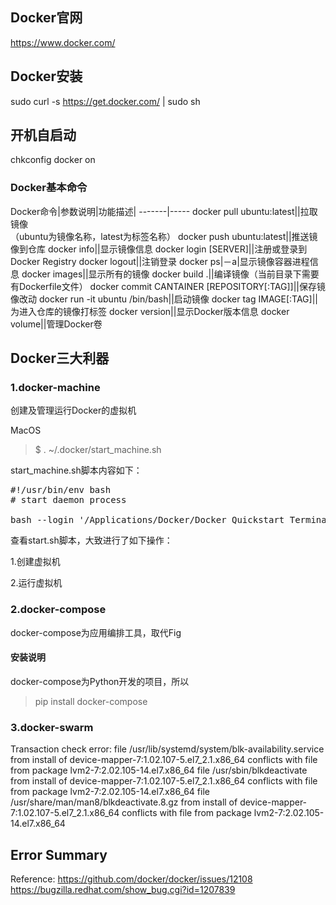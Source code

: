 ## Docker官网
https://www.docker.com/

## Docker安装
sudo curl -s https://get.docker.com/ | sudo sh

## 开机自启动
chkconfig docker on

### Docker基本命令

Docker命令|参数说明|功能描述|
-------|-----
docker pull ubuntu:latest||拉取镜像</br>（ubuntu为镜像名称，latest为标签名称）
docker push ubuntu:latest||推送镜像到仓库
docker info||显示镜像信息
docker login [SERVER]||注册或登录到Docker Registry
docker logout||注销登录
docker ps|－a|显示镜像容器进程信息
docker images||显示所有的镜像
docker build .||编译镜像（当前目录下需要有Dockerfile文件）
docker commit CANTAINER [REPOSITORY[:TAG]]||保存镜像改动
docker run -it ubuntu /bin/bash||启动镜像
docker tag IMAGE[:TAG]||为进入仓库的镜像打标签
docker version||显示Docker版本信息
docker volume||管理Docker卷

## Docker三大利器
### 1.docker-machine
创建及管理运行Docker的虚拟机

MacOS
> $ . ~/.docker/start_machine.sh

start_machine.sh脚本内容如下：
<pre>
#!/usr/bin/env bash
# start daemon process

bash --login '/Applications/Docker/Docker Quickstart Terminal.app/Contents/Resources/Scripts/start.sh'
</pre>

查看start.sh脚本，大致进行了如下操作：

1.创建虚拟机

2.运行虚拟机

### 2.docker-compose
docker-compose为应用编排工具，取代Fig
#### 安装说明
docker-compose为Python开发的项目，所以
> pip install docker-compose

### 3.docker-swarm


Transaction check error:
  file /usr/lib/systemd/system/blk-availability.service from install of device-mapper-7:1.02.107-5.el7_2.1.x86_64 conflicts with file from package lvm2-7:2.02.105-14.el7.x86_64
  file /usr/sbin/blkdeactivate from install of device-mapper-7:1.02.107-5.el7_2.1.x86_64 conflicts with file from package lvm2-7:2.02.105-14.el7.x86_64
  file /usr/share/man/man8/blkdeactivate.8.gz from install of device-mapper-7:1.02.107-5.el7_2.1.x86_64 conflicts with file from package lvm2-7:2.02.105-14.el7.x86_64

Error Summary
-------------

Reference:
https://github.com/docker/docker/issues/12108
https://bugzilla.redhat.com/show_bug.cgi?id=1207839
